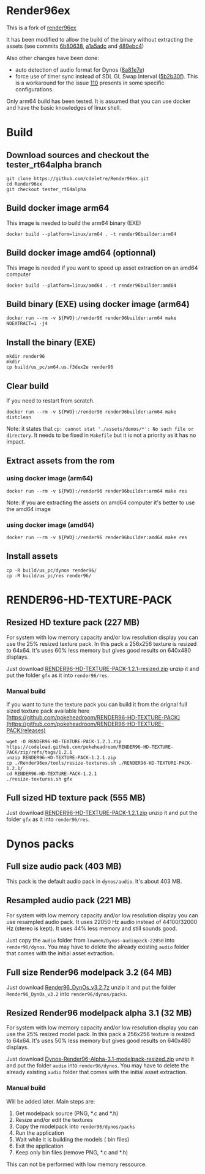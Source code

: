 # Render96ex
This is a fork of [render96ex](https://github.com/Render96/Render96ex)

It has been modified to allow the build of the binary without extracting the assets (see commits [6b80638](https://github.com/cdeletre/Render96ex/commit/6b806380d32e22b2fa1107040b9f0953ef514004), [a1a5adc](https://github.com/cdeletre/Render96ex/commit/a1a5adc15dd54a9d35f2271b222b5bcc4a089931) and [489ebc4](https://github.com/cdeletre/Render96ex/commit/489ebc46eec6261c8b902b2ac55e483e0c098a48))

Also other changes have been done:
- auto detection of audio format for Dynos ([8a81e7e](https://github.com/cdeletre/Render96ex/commit/8a81e7e2f230f48771f7b3c7ad4c023c93efca47))
- force use of timer sync instead of SDL GL Swap Interval ([5b2b30f](https://github.com/cdeletre/Render96ex/commit/5b2b30f3cd8d1b7b7c4478aba166e3d2d7cca5e4)). This is a workaround for the issue [110](https://github.com/Render96/Render96ex/issues/110) presents in some specific configurations.

Only arm64 build has been tested. It is assumed that you can use docker and have the basic knowledges of linux shell.


# Build
## Download sources and checkout the tester_rt64alpha branch

```
git clone https://github.com/cdeletre/Render96ex.git
cd Render96ex
git checkout tester_rt64alpha
```

## Build docker image arm64
This image is needed to build the arm64 binary (EXE)

```
docker build --platform=linux/arm64 . -t render96builder:arm64
```

## Build docker image amd64 (optionnal)
This image is needed if you want to speed up asset extraction on an amd64 computer

```
docker build --platform=linux/amd64 . -t render96builder:amd64
```

## Build binary (EXE) using docker image (arm64)

```
docker run --rm -v ${PWD}:/render96 render96builder:arm64 make NOEXTRACT=1 -j4
```

## Install the binary (EXE)

```
mkdir render96
mkdir 
cp build/us_pc/sm64.us.f3dex2e render96
```

## Clear build

If you need to restart from scratch.
```
docker run --rm -v ${PWD}:/render96 render96builder:arm64 make distclean
```

Note: it states that `cp: cannot stat './assets/demos/*': No such file or directory`. It needs to be fixed in `Makefile` but it is not a priority as it has no impact.


## Extract assets from the rom

### using docker image (arm64)

```
docker run --rm -v ${PWD}:/render96 render96builder:arm64 make res
```

Note: if you are extracting the assets on amd64 computer it's better to use the amd64 image

### using docker image (amd64)

```
docker run --rm -v ${PWD}:/render96 render96builder:amd64 make res
```

## Install assets

```
cp -R build/us_pc/dynos render96/
cp -R build/us_pc/res render96/
```

# RENDER96-HD-TEXTURE-PACK

## Resized HD texture pack (227 MB)

For system with low memory capacity and/or low resolution display you can use the 25% resized texture pack. In this pack a 256x256 texture is resized to 64x64. It's uses 60% less memory but gives good results on 640x480 displays.

Just download [RENDER96-HD-TEXTURE-PACK-1.2.1-resized.zip](https://raw.githubusercontent.com/cdeletre/Render96ex/tester_rt64alpha/lowmem-packs/RENDER96-HD-TEXTURE-PACK-1.2.1-resized.zip) unzip it and put the folder `gfx` as it into `render96/res`.

### Manual build

If you want to tune the texture pack you can build it from the orignal full sized texture pack available here [https://github.com/pokeheadroom/RENDER96-HD-TEXTURE-PACK](https://github.com/pokeheadroom/RENDER96-HD-TEXTURE-PACK/releases)

```
wget -O RENDER96-HD-TEXTURE-PACK-1.2.1.zip https://codeload.github.com/pokeheadroom/RENDER96-HD-TEXTURE-PACK/zip/refs/tags/1.2.1
unzip RENDER96-HD-TEXTURE-PACK-1.2.1.zip
cp ./Render96ex/tools/resize-textures.sh ./RENDER96-HD-TEXTURE-PACK-1.2.1/
cd RENDER96-HD-TEXTURE-PACK-1.2.1
./resize-textures.sh gfx
```

## Full sized HD texture pack (555 MB)

Just download [RENDER96-HD-TEXTURE-PACK-1.2.1.zip](https://github.com/pokeheadroom/RENDER96-HD-TEXTURE-PACK/archive/refs/tags/1.2.1.zip) unzip it and put the folder `gfx` as it into `render96/res`.

# Dynos packs
## Full size audio pack (403 MB)

This pack is the default audio pack in `dynos/audio`. It's about 403 MB.

## Resampled audio pack (221 MB)

For system with low memory capacity and/or low resolution display you can use resampled audio pack. It uses 22050 Hz audio instead of 44100/32000 Hz (stereo is kept). It uses 44% less memory and still sounds good.

Just copy the `audio` folder from `lowmem/Dynos-audiopack-22050` into `render96/dynos`. You may have to delete the already existing `audio` folder that comes with the initial asset extraction.

## Full size Render96 modelpack 3.2 (64 MB)
Just download [Render96_DynOs_v3.2.7z](https://github.com/Render96/ModelPack/releases/download/3.2/Render96_DynOs_v3.2.7z) unzip it and put the folder `Render96_DynOs_v3.2` into `render96/dynos/packs`.

## Resized Render96 modelpack alpha 3.1 (32 MB)

For system with low memory capacity and/or low resolution display you can use the 25% resized model pack. In this pack a 256x256 texture is resized to 64x64. It's uses 50% less memory but gives good results on 640x480 displays.

Just download [Dynos-Render96-Alpha-3.1-modelpack-resized.zip](https://raw.githubusercontent.com/cdeletre/Render96ex/tester_rt64alpha/lowmem-packs/Dynos-Render96-Alpha-3.1-modelpack-resized.zip
) unzip it and put the folder `audio` into `render96/dynos`. You may have to delete the already existing `audio` folder that comes with the initial asset extraction.

### Manual build

Will be added later. Main steps are:

1. Get modelpack source (PNG, *.c and *.h)
2. Resize and/or edit the textures
3. Copy the modelpack into `render96/dynos/packs`
4. Run the application
5. Wait while it is building the models ( bin files)
6. Exit the application
7. Keep only bin files (remove PNG, *.c and *.h)

This can not be performed with low memory ressource.